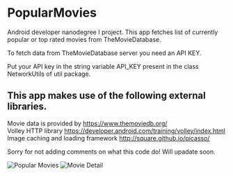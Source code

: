 # PopularMovies
Android developer nanodegree I project.
This app fetches list of currently popular or top rated movies from TheMovieDatabase.

To fetch data from TheMovieDatabase server you need an API KEY.

Put your API key in the string variable API_KEY present in the class NetworkUtils of util package.

This app makes use of the following external libraries.
--------------------------------------------------------
Movie data is provided by https://www.themoviedb.org/ <br/>
Volley HTTP library https://developer.android.com/training/volley/index.html <br/>
Image caching and loading framework http://square.github.io/picasso/

Sorry for not adding comments on what this code do! Will upadate soon.

![Popular Movies](https://i.imgur.com/Z5sEsmx.png) ![Movie Detail](https://i.imgur.com/P41XCRw.png)
